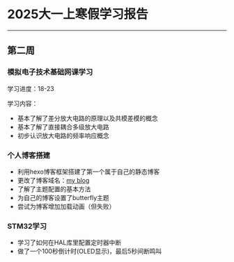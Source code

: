 # 2025大一上寒假学习报告

---

## 第二周

### 模拟电子技术基础网课学习

学习进度：18-23

学习内容：

- 基本了解了差分放大电路的原理以及共模差模的概念
- 基本了解了直接耦合多级放大电路
- 初步认识放大电路的频率响应概念

### 个人博客搭建

- 利用hexo博客框架搭建了第一个属于自己的静态博客
- 更改了博客域名：[my blog](https://www.wj-blog.top)
- 了解了主题配置的基本方法
- 为自己的博客设置了butterfly主题
- 尝试为博客增加加载动画（但失败）

### STM32学习

- 学习了如何在HAL库里配置定时器中断
- 做了一个100秒倒计时(OLED显示)，最后5秒间断鸣叫
